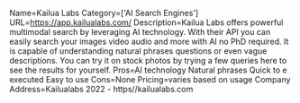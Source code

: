 Name=Kailua Labs
Category=['AI Search Engines']
URL=https://app.kailualabs.com/
Description=Kailua Labs offers powerful multimodal search by leveraging AI technology. With their API you can easily search your images video audio and more with AI no PhD required. It is capable of understanding natural phrases questions or even vague descriptions. You can try it on stock photos by trying a few queries here to see the results for yourself.
Pros=AI technology Natural phrases Quick to e executed Easy to use
Cons=None
Pricing=varies based on usage
Company Address=Kailualabs 2022 - https//kailualabs.com
